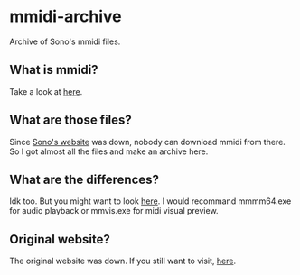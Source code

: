 # mmidi-archive
Archive of Sono's mmidi files.

## What is mmidi?
Take a look at [here](https://blackmidi.fandom.com/wiki/Software:mmidi "here").

## What are those files?
Since [Sono's website](https://sono.9net.org/prog/mmidi/ "Sono's website") was down, nobody can download mmidi from there. So I got almost all the files and make an archive here.

## What are the differences?
Idk too. But you might want to look [here](https://blackmidi.fandom.com/wiki/Software:mmidi#Players "here"). I would recommand mmmm64.exe for audio playback or mmvis.exe for midi visual preview.

## Original website?
The original website was down. If you still want to visit, [here](https://web.archive.org/web/20210303203008id_/https://sono.9net.org/prog/mmidi/ "here").
